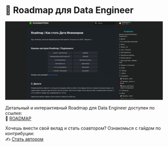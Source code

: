 # 🚀 Roadmap для Data Engineer

<p align="center">
  <a href="https://halltape.github.io/RoadmapPage/" target="_blank">
    <img src="main.png" alt="de" width="600"/>
  </a>
</p>

Детальный и интерактивный Roadmap для Data Engineer доступен по ссылке:  
🔗 [ROADMAP](https://halltape.github.io/RoadmapPa)

Хочешь внести свой вклад и стать соавтором? Ознакомься с гайдом по контрибуции:  
✍️ [Стать автором](https://github.com/halltape/HalltapeRoadmapDE/blob/main/CONTRIBUTING.md)